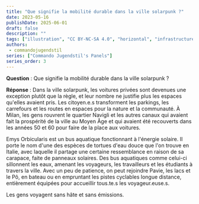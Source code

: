 ```yaml
---
title: "Que signifie la mobilité durable dans la ville solarpunk ?"
date: 2023-05-16
publishDate: 2025-06-01
draft: false
description: ""
tags: ["illustration", "CC BY-NC-SA 4.0", "horizontal", "infrastructure", "transport"]
authors:
 - commandojugendstil
series: ["Commando Jugendstil's Panels"]
series_order: 3
---
```


**Question** :
Que signifie la mobilité durable dans la ville solarpunk ?

**Réponse** :
Dans la ville solarpunk, les voitures privées sont devenues une exception plutôt que la règle, et leur nombre ne justifie plus les espaces qu'elles avaient pris. Les citoyen.e.s transforment les parkings, les carrefours et les routes en espaces pour la nature et la communauté. À Milan, les gens rouvrent le quartier Navigli et les autres canaux qui avaient fait la prospérité de la ville au Moyen Âge et qui avaient été recouverts dans les années 50 et 60 pour faire de la place aux voitures.

Emys Orbicularis est un bus aquatique fonctionnant à l'énergie solaire. Il porte le nom d'une des espèces de tortues d'eau douce que l'on trouve en Italie, avec laquelle il partage une certaine ressemblance en raison de sa carapace, faite de panneaux solaires. Des bus aquatiques comme celui-ci sillonnent les eaux, amenant les voyageurs, les travailleurs et les étudiants à travers la ville. Avec un peu de patience, on peut rejoindre Pavie, les lacs et le Pô, en bateau ou en empruntant les pistes cyclables longue distance, entièrement équipées pour accueillir tous.te.s les voyageur.euse.s.

Les gens voyagent sans hâte et sans émissions.
